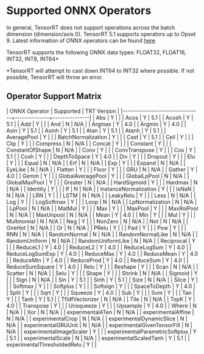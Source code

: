 # Supported ONNX Operators

In general, TensorRT does not support operations across the batch dimension (dimension/axis 0). TensorRT 5.1 supports operators up to Opset 9. Latest information of ONNX operators can be found [here](https://github.com/onnx/onnx/blob/master/docs/Operators.md)

TensorRT supports the following ONNX data types: FLOAT32, FLOAT16, INT32, INT8, INT64*

\*TensorRT will attempt to cast down INT64 to INT32 where possible. If not possible, TensorRT will throw an error.

## Operator Support Matrix


| ONNX Operator                  |  Supported   | TRT Version   |
|--------------------------------+--------------+---------------|
| Abs                            | Y            |               |
| Acos                           | Y            | 5.1           |
| Acosh                          | Y            | 5.1           |
| Add                            | Y            |               |
| And                            | N            | N/A           |
| Argmax                         | Y            | 4.0           |
| Argmin                         | Y            | 4.0           |
| Asin                           | Y            | 5.1           |
| Asinh                          | Y            | 5.1           |
| Atan                           | Y            | 5.1           |
| Atanh                          | Y            | 5.1           |
| AveragePool                    | Y            |               |
| BatchNormalization             | Y            |               |
| Cast                           | Y            | 5.1           |
| Ceil                           | Y            |               |
| Clip                           | Y            |               |
| Compress                       | N            | N/A           |
| Concat                         | Y            |               |
| Constant                       | Y            |               |
| ConstantOfShape                | N            | N/A           |
| Conv                           | Y            |               |
| ConvTranspose                  | Y            |               |
| Cos                            | Y            | 5.1           |
| Cosh                           | Y            |               |
| DepthToSpace                   | Y            | 4.0           |
| Div                            | Y            |               |
| Dropout                        | Y            |               |
| Elu                            | Y            |               |
| Equal                          | N            | N/A           |
| Erf                            | N            | N/A           |
| Exp                            | Y            |               |
| Expand                         | N            | N/A           |
| EyeLike                        | N            | N/A           |
| Flatten                        | Y            |               |
| Floor                          | Y            |               |
| GRU                            | N            | N/A           |
| Gather                         | Y            | 4.0           |
| Gemm                           | Y            |               |
| GlobalAveragePool              | Y            |               |
| GlobalLpPool                   | N            | N/A           |
| GlobalMaxPool                  | Y            |               |
| Greater                        | N            | N/A           |
| HardSigmoid                    | Y            |               |
| Hardmax                        | N            | N/A           |
| Identity                       | Y            |               |
| If                             | N            | N/A           |
| InstanceNormalization          | Y            |               |
| IsNaN                          | N            | N/A           |
| LRN                            | Y            |               |
| LSTM                           | N            | N/A           |
| LeakyRelu                      | Y            |               |
| Less                           | N            | N/A           |
| Log                            | Y            |               |
| LogSoftmax                     | Y            |               |
| Loop                           | N            | N/A           |
| LpNormalization                | N            | N/A           |
| LpPool                         | N            | N/A           |
| MatMul                         | Y            |               |
| Max                            | Y            |               |
| MaxPool                        | Y            |               |
| MaxRoiPool                     | N            | N/A           |
| MaxUnpool                      | N            | N/A           |
| Mean                           | Y            | 4.0           |
| Min                            | Y            |               |
| Mul                            | Y            |               |
| Multinomial                    | N            | N/A           |
| Neg                            | Y            |               |
| NonZero                        | N            | N/A           |
| Not                            | N            | N/A           |
| OneHot                         | N            | N/A           |
| Or                             | N            | N/A           |
| PRelu                          | Y            |               |
| Pad                            | Y            |               |
| Pow                            | Y            |               |
| RNN                            | N            | N/A           |
| RandomNormal                   | N            | N/A           |
| RandomNormalLike               | N            | N/A           |
| RandomUniform                  | N            | N/A           |
| RandomUniformLike              | N            | N/A           |
| Reciprocal                     | Y            |               |
| ReduceL1                       | Y            | 4.0           |
| ReduceL2                       | Y            | 4.0           |
| ReduceLogSum                   | Y            | 4.0           |
| ReduceLogSumExp                | Y            | 4.0           |
| ReduceMax                      | Y            | 4.0           |
| ReduceMean                     | Y            | 4.0           |
| ReduceMin                      | Y            | 4.0           |
| ReduceProd                     | Y            | 4.0           |
| ReduceSum                      | Y            | 4.0           |
| ReduceSumSquare                | Y            | 4.0           |
| Relu                           | Y            |               |
| Reshape                        | Y            |               |
| Scan                           | N            | N/A           |
| Scatter                        | N            | N/A           |
| Selu                           | Y            |               |
| Shape                          | Y            |               |
| Shrink                         | N            | N/A           |
| Sigmoid                        | Y            |               |
| Sign                           | N            | N/A           |
| Sin                            | Y            | 5.1           |
| Sinh                           | Y            | 5.1           |
| Size                           | N            | N/A           |
| Slice                          | Y            |               |
| Softmax                        | Y            |               |
| Softplus                       | Y            |               |
| Softsign                       | Y            |               |
| SpaceToDepth                   | Y            | 4.0           |
| Split                          | Y            |               |
| Sqrt                           | Y            |               |
| Squeeze                        | Y            | 4.0           |
| Sub                            | Y            |               |
| Sum                            | Y            |               |
| Tan                            | Y            |               |
| Tanh                           | Y            | 5.1           |
| TfIdfVectorizer                | N            | N/A           |
| Tile                           | N            | N/A           |
| TopK                           | Y            | 4.0           |
| Transpose                      | Y            |               |
| Unsqueeze                      | Y            |               |
| Upsample                       | Y            | 4.0           |
| Where                          | N            | N/A           |
| Xor                            | N            | N/A           |
| experimentalATen               | N            | N/A           |
| experimentalAffine             | N            | N/A           |
| experimentalCrop               | N            | N/A           |
| experimentalDynamicSlice       | N            | N/A           |
| experimentalGRUUnit            | N            | N/A           |
| experimentalGivenTensorFill    | N            | N/A           |
| experimentalImageScaler        | Y            |               |
| experimentalParametricSoftplus | Y            | 5.1           |
| experimentalScale              | N            | N/A           |
| experimentalScaledTanh         | Y            | 5.1           |
| experimentalThresholdedRelu    | Y            |               |

